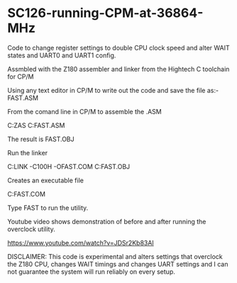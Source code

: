 # SC126-running-CPM-at-36864-MHz
Code to change register settings to double CPU clock speed and alter WAIT states and UART0 and UART1 config.

Assmbled with the Z180 assembler and linker from the Hightech C toolchain for CP/M

Using any text editor in CP/M to write out the code and save the file as:-   FAST.ASM

From the comand line in CP/M to assemble the .ASM 

C:ZAS C:FAST.ASM 

The result is FAST.OBJ

Run the linker

C:LINK -C100H -OFAST.COM C:FAST.OBJ

Creates an executable file

C:FAST.COM

Type FAST to run the utility. 

Youtube video shows demonstration of before and after running the overclock utility.

https://www.youtube.com/watch?v=JDSr2Kb83AI

DISCLAIMER: This code is experimental and alters settings that overclock the Z180 CPU, changes WAIT timings and changes UART settings and I can not guarantee the system will run reliably on every setup.
